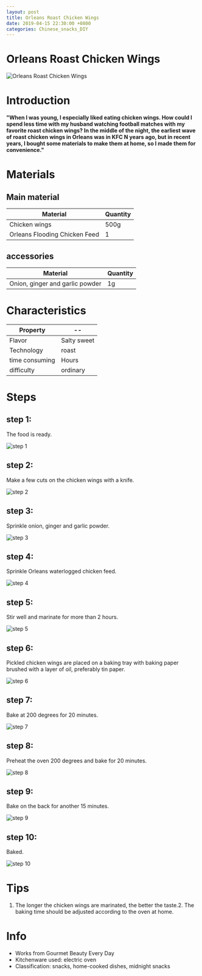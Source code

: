 ```yaml
---
layout: post
title: Orleans Roast Chicken Wings
date: 2019-04-15 22:30:00 +0800
categories: Chinese_snacks_DIY
---
```


# Orleans Roast Chicken Wings

![Orleans Roast Chicken Wings]({{site.baseurl}}/img/403735/403735.jpg)

# Introduction

**"When I was young, I especially liked eating chicken wings. How could I spend less time with my husband watching football matches with my favorite roast chicken wings? In the middle of the night, the earliest wave of roast chicken wings in Orleans was in KFC N years ago, but in recent years, I bought some materials to make them at home, so I made them for convenience."**

# Materials


## Main material

Material|Quantity
--|--
Chicken wings|500g
Orleans Flooding Chicken Feed|1

## accessories

Material|Quantity
--|--
Onion, ginger and garlic powder|1g

# Characteristics

Property|--
--|--
Flavor|Salty sweet
Technology|roast
time consuming|Hours
difficulty|ordinary

# Steps

## step 1:

The food is ready.

![step 1]({{site.baseurl}}/img/403735/1.jpg)

## step 2:

Make a few cuts on the chicken wings with a knife.

![step 2]({{site.baseurl}}/img/403735/2.jpg)

## step 3:

Sprinkle onion, ginger and garlic powder.

![step 3]({{site.baseurl}}/img/403735/3.jpg)

## step 4:

Sprinkle Orleans waterlogged chicken feed.

![step 4]({{site.baseurl}}/img/403735/4.jpg)

## step 5:

Stir well and marinate for more than 2 hours.

![step 5]({{site.baseurl}}/img/403735/5.jpg)

## step 6:

Pickled chicken wings are placed on a baking tray with baking paper brushed with a layer of oil, preferably tin paper.

![step 6]({{site.baseurl}}/img/403735/6.jpg)

## step 7:

Bake at 200 degrees for 20 minutes.

![step 7]({{site.baseurl}}/img/403735/7.jpg)

## step 8:

Preheat the oven 200 degrees and bake for 20 minutes.

![step 8]({{site.baseurl}}/img/403735/8.jpg)

## step 9:

Bake on the back for another 15 minutes.

![step 9]({{site.baseurl}}/img/403735/9.jpg)

## step 10:

Baked.

![step 10]({{site.baseurl}}/img/403735/10.jpg)

# Tips

1. The longer the chicken wings are marinated, the better the taste.2. The baking time should be adjusted according to the oven at home.

# Info

- Works from Gourmet Beauty Every Day
- Kitchenware used: electric oven
- Classification: snacks, home-cooked dishes, midnight snacks